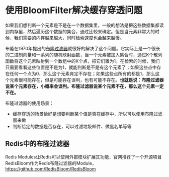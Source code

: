 # 使用BloomFilter解决缓存穿透问题

如果我们想判断一个元素是不是在一个数据集里，一般的想法是把这些数据集都读到内存里，然后遍历这个数据的集合，通过比较来确定。但是当元素非常大的时候，我们需要的内存越来越大，同时检索速度也会越来越慢。

布隆在1970年提出的[布隆过滤器](https://zh.wikipedia.org/wiki/%E5%B8%83%E9%9A%86%E8%BF%87%E6%BB%A4%E5%99%A8)就很好的解决了这个问题。它实际上是一个很长的二进制向量和一系列的随机映射函数，当一个元素被加入集合时，通过K个散列函数将这个元素映射到一个数组中的K个点，把它们置为1。在检索的时候，我们只需要看看这些位置是不是为1，就能判断是不是有这个元素了；如果这些点中存在任何一个点为0，那么这个元素肯定不存在；如果这些点所有的都是1，那么这个元素很可能存在，但是可能存在误判，也有可能不存在。**也就是说：布隆过滤器说某个元素存在，小概率会误判。布隆过滤器说某个元素不在，那么这个元素一定不在。**

布隆过滤器的使用场景：
- 缓存穿透的场景恰好是想要判断某个值是否在缓存中，所以可以使用布隆过滤器来做
- 判断给定的数据是否存在，可以过滤垃圾邮件、做黑名单等等

## Redis中的布隆过滤器

Redis Modules让Redis可以使用外部模块扩展其功能，官网推荐了一个开源项目RedisBloom作为Redis布隆过滤器的Module，https://github.com/RedisBloom/RedisBloom





